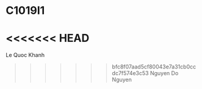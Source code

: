 # C1019I1
<<<<<<< HEAD
=======
Le Quoc Khanh 

>>>>>>> bfc8f07aad5cf80043e7a31cb0ccdc7f574e3c53
Nguyen Do Nguyen